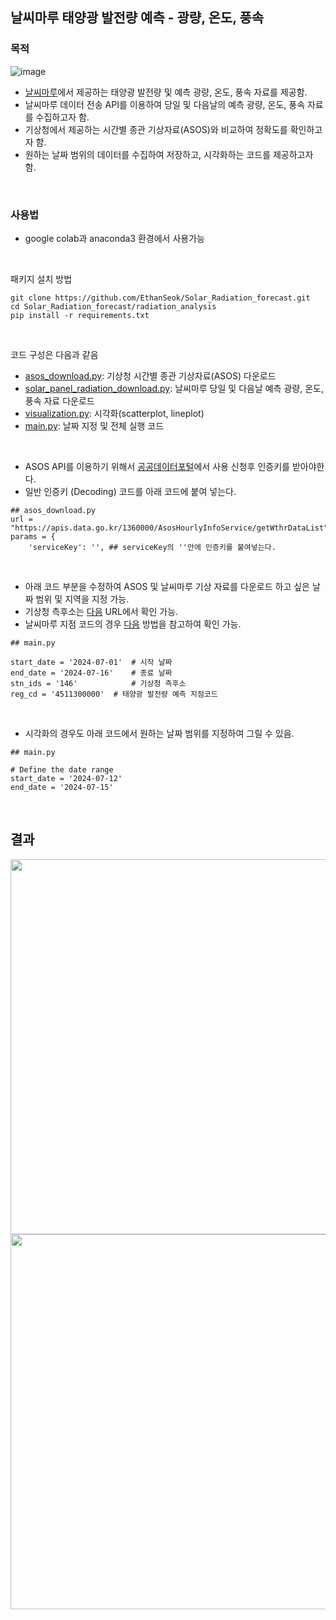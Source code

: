 ## 날씨마루 태양광 발전량 예측 - 광량, 온도, 풍속

### 목적

![image](https://github.com/user-attachments/assets/5bc18131-63e9-4be1-993c-49b8dad1e641)

- [날씨마루](https://bd.kma.go.kr/kma2020/fs/energySelect1.do?pageNum=5&menuCd=F050701000#none)에서 제공하는 태양광 발전량 및 예측 광량, 온도, 풍속 자료를 제공함.
- 날씨마루 데이터 전송 API를 이용하여 당일 및 다음날의 예측 광량, 온도, 풍속 자료를 수집하고자 함.
- 기상청에서 제공하는 시간별 종관 기상자료(ASOS)와 비교하여 정확도를 확인하고자 함.
- 원하는 날짜 범위의 데이터를 수집하여 저장하고, 시각화하는 코드를 제공하고자 함.

  
<br>

### 사용법

- google colab과 anaconda3 환경에서 사용가능

<br>

패키지 설치 방법

```
git clone https://github.com/EthanSeok/Solar_Radiation_forecast.git
cd Solar_Radiation_forecast/radiation_analysis
pip install -r requirements.txt
```

<br>

코드 구성은 다음과 같음

- [asos_download.py](https://github.com/EthanSeok/Solar_Radiation_forecast/blob/master/radiation_analysis/asos_download.py): 기상청 시간별 종관 기상자료(ASOS) 다운로드
- [solar_panel_radiation_download.py](https://github.com/EthanSeok/Solar_Radiation_forecast/blob/master/radiation_analysis/solar_panel_radiation_download.py): 날씨마루 당일 및 다음날 예측 광량, 온도, 풍속 자료 다운로드
- [visualization.py](https://github.com/EthanSeok/Solar_Radiation_forecast/blob/master/radiation_analysis/visualization.py): 시각화(scatterplot, lineplot)
- [main.py](https://github.com/EthanSeok/Solar_Radiation_forecast/blob/master/radiation_analysis/main.py): 날짜 지정 및 전체 실행 코드

<br>

- ASOS API를 이용하기 위해서 [공공데이터포털](https://www.data.go.kr/data/15057210/openapi.do)에서 사용 신청후 인증키를 받아야한다.
- 일반 인증키 (Decoding) 코드를 아래 코드에 붙여 넣는다.

```
## asos_download.py
url = "https://apis.data.go.kr/1360000/AsosHourlyInfoService/getWthrDataList"
params = {
    'serviceKey': '', ## serviceKey의 ''안에 인증키를 붙여넣는다.
```

<br>

- 아래 코드 부분을 수정하여 ASOS 및 날씨마루 기상 자료를 다운로드 하고 싶은 날짜 범위 및 지역을 지정 가능.
- 기상청 측후소는 [다음](https://data.kma.go.kr/data/grnd/selectAsosRltmList.do?pgmNo=36&openPopup=Y) URL에서 확인 가능.
- 날씨마루 지점 코드의 경우 [다음](https://github.com/EthanSeok/Solar_Radiation_forecast/blob/master/assets/README.md) 방법을 참고하여 확인 가능.

```
## main.py

start_date = '2024-07-01'  # 시작 날짜
end_date = '2024-07-16'    # 종료 날짜
stn_ids = '146'            # 기상청 측후소
reg_cd = '4511300000'  # 태양광 발전량 예측 지점코드
```

<br>

- 시각화의 경우도 아래 코드에서 원하는 날짜 범위를 지정하여 그릴 수 있음.

```
## main.py

# Define the date range
start_date = '2024-07-12'
end_date = '2024-07-15'
```

<br>

## 결과

<img src=https://github.com/user-attachments/assets/c6841b78-aef2-4bc2-95fd-85ee8c22ab6b width=600>

<img src=https://github.com/user-attachments/assets/b997728d-8c06-40fe-9e17-e61878daf16a width=600>


